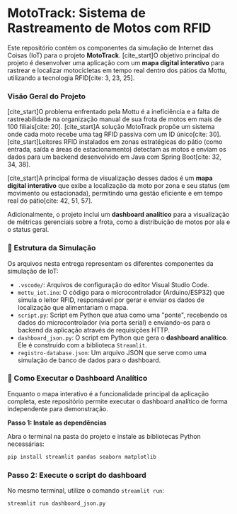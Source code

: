 # MotoTrack: Sistema de Rastreamento de Motos com RFID

Este repositório contém os componentes da simulação de Internet das Coisas (IoT) para o projeto **MotoTrack**. [cite_start]O objetivo principal do projeto é desenvolver uma aplicação com um **mapa digital interativo** para rastrear e localizar motocicletas em tempo real dentro dos pátios da Mottu, utilizando a tecnologia RFID[cite: 3, 23, 25].

### Visão Geral do Projeto

[cite_start]O problema enfrentado pela Mottu é a ineficiência e a falta de rastreabilidade na organização manual de sua frota de motos em mais de 100 filiais[cite: 20]. [cite_start]A solução MotoTrack propõe um sistema onde cada moto recebe uma tag RFID passiva com um ID único[cite: 30]. [cite_start]Leitores RFID instalados em zonas estratégicas do pátio (como entrada, saída e áreas de estacionamento) detectam as motos e enviam os dados para um backend desenvolvido em Java com Spring Boot[cite: 32, 34, 38].

[cite_start]A principal forma de visualização desses dados é um **mapa digital interativo** que exibe a localização da moto por zona e seu status (em movimento ou estacionada), permitindo uma gestão eficiente e em tempo real do pátio[cite: 42, 51, 57].

Adicionalmente, o projeto inclui um **dashboard analítico** para a visualização de métricas gerenciais sobre a frota, como a distribuição de motos por ala e o status geral.

### 📁 Estrutura da Simulação

Os arquivos nesta entrega representam os diferentes componentes da simulação de IoT:

* `.vscode/`: Arquivos de configuração do editor Visual Studio Code.
* `mottu_iot.ino`: O código para o microcontrolador (Arduino/ESP32) que simula o leitor RFID, responsável por gerar e enviar os dados de localização que alimentariam o mapa.
* `script.py`: Script em Python que atua como uma "ponte", recebendo os dados do microcontrolador (via porta serial) e enviando-os para o backend da aplicação através de requisições HTTP.
* `dashboard_json.py`: O script em Python que gera o **dashboard analítico**. Ele é construído com a biblioteca `Streamlit`.
* `registro-database.json`: Um arquivo JSON que serve como uma simulação de banco de dados para o dashboard.

### 🚀 Como Executar o Dashboard Analítico

Enquanto o mapa interativo é a funcionalidade principal da aplicação completa, este repositório permite executar o dashboard analítico de forma independente para demonstração.

**Passo 1: Instale as dependências**

Abra o terminal na pasta do projeto e instale as bibliotecas Python necessárias:

```sh
pip install streamlit pandas seaborn matplotlib
```

### Passo 2: Execute o script do dashboard

No mesmo terminal, utilize o comando `streamlit run`:

```sh
streamlit run dashboard_json.py
